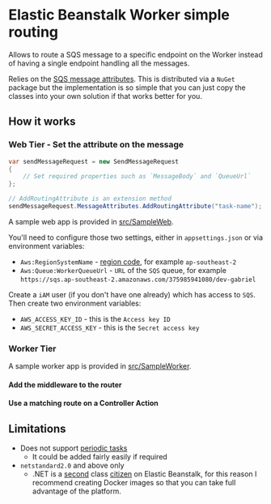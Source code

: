 # Elastic Beanstalk Worker simple routing

Allows to route a SQS message to a specific endpoint on the Worker instead of having a single endpoint handling all the messages.

Relies on the [SQS message attributes][sqs-message-attributes]. This is distributed via a `NuGet` package but the implementation is so simple that you can just copy the classes into your own solution if that works better for you.

## How it works

### Web Tier - Set the attribute on the message

```csharp
var sendMessageRequest = new SendMessageRequest
{
    // Set required properties such as `MessageBody` and `QueueUrl`
};

// AddRoutingAttribute is an extension method
sendMessageRequest.MessageAttributes.AddRoutingAttribute("task-name");
```

A sample web app is provided in [src/SampleWeb](src/SampleWeb).

You'll need to configure those two settings, either in `appsettings.json` or via environment variables:

- `Aws:RegionSystemName` - [region code][available-regions], for example `ap-southeast-2`
- `Aws:Queue:WorkerQueueUrl` - `URL` of the `SQS` queue, for example `https://sqs.ap-southeast-2.amazonaws.com/375985941080/dev-gabriel`

Create a `iAM` user (if you don't have one already) which has access to `SQS`. Then create two environment variables:

- `AWS_ACCESS_KEY_ID` - this is the `Access key ID`
- `AWS_SECRET_ACCESS_KEY` - this is the `Secret access key`

### Worker Tier

A sample worker app is provided in [src/SampleWorker](src/SampleWorker).

#### Add the middleware to the router

#### Use a matching route on a Controller Action

## Limitations

- Does not support [periodic tasks][periodic-tasks]
  - It could be added fairly easily if required
- `netstandard2.0` and above only
  - .NET is a [second][no-worker-tier] class [citizen][no-environment-variables] on Elastic Beanstalk, for this reason I recommend creating Docker images so that you can take full advantage of the platform.

[sqs-message-attributes]: https://docs.aws.amazon.com/AWSSimpleQueueService/latest/SQSDeveloperGuide/sqs-message-attributes.html
[periodic-tasks]: https://docs.aws.amazon.com/elasticbeanstalk/latest/dg/using-features-managing-env-tiers.html#worker-periodictasks
[no-worker-tier]: https://docs.aws.amazon.com/elasticbeanstalk/latest/dg/concepts.platforms.html#concepts.platforms.net
[no-environment-variables]: https://stackoverflow.com/questions/40127703/aws-elastic-beanstalk-environment-variables-in-asp-net-core-1-0
[available-regions]: http://docs.aws.amazon.com/AWSEC2/latest/UserGuide/using-regions-availability-zones.html#concepts-available-regions
